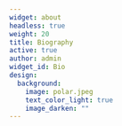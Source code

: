 ```yaml
---
widget: about
headless: true
weight: 20
title: Biography
active: true
author: admin
widget_id: Bio
design:
  background:
    image: polar.jpeg
    text_color_light: true
    image_darken: ""
---
```

